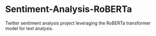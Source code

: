 # Sentiment-Analysis-RoBERTa
Twitter sentiment analysis project leveraging the RoBERTa transformer model for text analysis.
